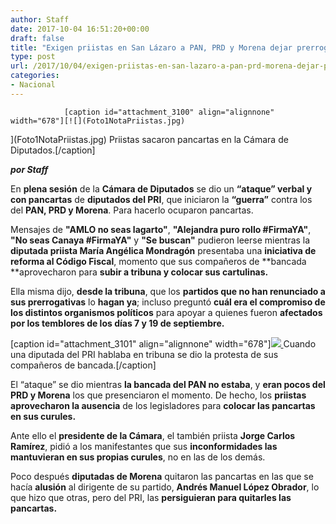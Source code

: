 ```yaml
---
author: Staff
date: 2017-10-04 16:51:20+00:00
draft: false
title: "Exigen priistas en San Lázaro a PAN, PRD y Morena dejar prerrogativas"
type: post
url: /2017/10/04/exigen-priistas-en-san-lazaro-a-pan-prd-morena-dejar-prerrogativas/
categories:
- Nacional
---
```



				[caption id="attachment_3100" align="alignnone" width="678"][![](Foto1NotaPriistas.jpg)
](Foto1NotaPriistas.jpg) Priistas sacaron pancartas en la Cámara de Diputados.[/caption]

_**por Staff**_

En **plena sesión** de la **Cámara de Diputados** se dio un **“ataque” verbal y con pancartas** de **diputados del PRI**, que iniciaron la **“guerra”** contra los del **PAN, PRD y Morena**. Para hacerlo ocuparon pancartas. 

Mensajes de **"AMLO no seas lagarto"**, **"Alejandra puro rollo #FirmaYA"**, **"No seas Canaya #FirmaYA"** y **"Se buscan"** pudieron leerse mientras la **diputada priista María Angélica Mondragón** presentaba una **iniciativa de reforma al Código Fiscal**, momento que sus compañeros de **bancada **aprovecharon para **subir a tribuna y colocar sus cartulinas.**

Ella misma dijo, **desde la tribuna**, que los **partidos que no han renunciado a sus prerrogativas** lo **hagan ya**; incluso preguntó **cuál era el compromiso de los distintos organismos políticos** para apoyar a quienes fueron **afectados por los temblores de los días 7 y 19 de septiembre.**

[caption id="attachment_3101" align="alignnone" width="678"][![](Foto2NotaPriistas.jpg)
](Foto2NotaPriistas.jpg) Cuando una diputada del PRI hablaba en tribuna se dio la protesta de sus compañeros de bancada.[/caption]

El “ataque” se dio mientras **la bancada del PAN no estaba**, y **eran pocos del PRD y Morena** los que presenciaron el momento. De hecho, los **priistas aprovecharon la ausencia** de los legisladores para **colocar las pancartas** **en sus curules.**

Ante ello el **presidente de la Cámara**, el también priista **Jorge Carlos Ramírez**, pidió a los manifestantes que sus **inconformidades las mantuvieran en sus propias curules**, no en las de los demás.

Poco después **diputadas de Morena** quitaron las pancartas en las que se hacía **alusión** al dirigente de su partido, **Andrés Manuel López Obrador**, lo que hizo que otras, pero del PRI, las **persiguieran para quitarles las pancartas.**		
